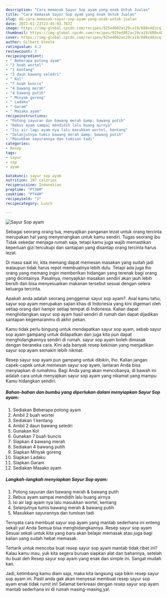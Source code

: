 ```yaml
---
description: "Cara memasak Sayur Sop ayam yang enak Untuk Jualan"
title: "Cara memasak Sayur Sop ayam yang enak Untuk Jualan"
slug: 86-cara-memasak-sayur-sop-ayam-yang-enak-untuk-jualan
date: 2021-01-23T23:45:03.767Z
image: https://img-global.cpcdn.com/recipes/925ed082ac29ca19/680x482cq70/sayur-sop-ayam-foto-resep-utama.jpg
thumbnail: https://img-global.cpcdn.com/recipes/925ed082ac29ca19/680x482cq70/sayur-sop-ayam-foto-resep-utama.jpg
cover: https://img-global.cpcdn.com/recipes/925ed082ac29ca19/680x482cq70/sayur-sop-ayam-foto-resep-utama.jpg
author: Gilbert Steele
ratingvalue: 4.2
reviewcount: 3
recipeingredient:
- " Beberapa potong ayam"
- "2 buah wortel"
- "1 kentang"
- "2 daun bawang seledri"
- " Kol"
- "7 buah buncis"
- "4 bawang merah"
- "4 bawang putih"
- " Minyak goreng"
- " Ladaku"
- " Garam"
- " Masako ayam"
recipeinstructions:
- "Potong sayuran dan bawang merah &amp; bawang putih"
- "Rebus ayam sampai mendidih lalu buang airnya"
- "Isi air lagi ayam nya lalu masukkan wortel, kentang"
- "Selanjutnya tumis bawang merah &amp; bawang putih"
- "Masukkan sayurannya dan tumisan tadi"
categories:
- Resep
tags:
- sayur
- sop
- ayam

katakunci: sayur sop ayam 
nutrition: 107 calories
recipecuisine: Indonesian
preptime: "PT36M"
cooktime: "PT44M"
recipeyield: "2"
recipecategory: Lunch

---
```



![Sayur Sop ayam](https://img-global.cpcdn.com/recipes/925ed082ac29ca19/680x482cq70/sayur-sop-ayam-foto-resep-utama.jpg)

Sebagai seorang orang tua, menyajikan panganan lezat untuk orang tercinta merupakan hal yang menyenangkan untuk kamu sendiri. Tugas seorang ibu Tidak sekedar menjaga rumah saja, tetapi kamu juga wajib memastikan keperluan gizi tercukupi dan santapan yang disantap orang tercinta harus lezat.

Di masa  saat ini, kita memang dapat memesan masakan yang sudah jadi walaupun tidak harus repot membuatnya lebih dulu. Tetapi ada juga lho orang yang memang ingin memberikan hidangan yang terenak bagi orang yang dicintainya. Pasalnya, menyajikan masakan sendiri akan jauh lebih bersih dan bisa menyesuaikan makanan tersebut sesuai dengan selera keluarga tercinta. 



Apakah anda adalah seorang penggemar sayur sop ayam?. Asal kamu tahu, sayur sop ayam merupakan sajian khas di Indonesia yang kini digemari oleh setiap orang dari hampir setiap tempat di Indonesia. Kalian dapat menghidangkan sayur sop ayam hasil sendiri di rumah dan dapat dijadikan santapan kegemaranmu di akhir pekan.

Kamu tidak perlu bingung untuk mendapatkan sayur sop ayam, sebab sayur sop ayam gampang untuk didapatkan dan juga kita pun dapat menghidangkannya sendiri di rumah. sayur sop ayam boleh dimasak dengan beraneka cara. Kini ada banyak resep kekinian yang menjadikan sayur sop ayam semakin lebih nikmat.

Resep sayur sop ayam pun gampang untuk dibikin, lho. Kalian jangan capek-capek untuk memesan sayur sop ayam, lantaran Anda bisa menyiapkan di rumahmu. Bagi Anda yang akan mencobanya, di bawah ini adalah cara untuk menyajikan sayur sop ayam yang nikamat yang mampu Kamu hidangkan sendiri.

<!--inarticleads1-->

##### Bahan-bahan dan bumbu yang diperlukan dalam menyiapkan Sayur Sop ayam:

1. Sediakan  Beberapa potong ayam
1. Ambil 2 buah wortel
1. Sediakan 1 kentang
1. Ambil 2 daun bawang seledri
1. Gunakan  Kol
1. Gunakan 7 buah buncis
1. Siapkan 4 bawang merah
1. Sediakan 4 bawang putih
1. Siapkan  Minyak goreng
1. Siapkan  Ladaku
1. Siapkan  Garam
1. Sediakan  Masako ayam




<!--inarticleads2-->

##### Langkah-langkah menyiapkan Sayur Sop ayam:

1. Potong sayuran dan bawang merah &amp; bawang putih
1. Rebus ayam sampai mendidih lalu buang airnya
1. Isi air lagi ayam nya lalu masukkan wortel, kentang
1. Selanjutnya tumis bawang merah &amp; bawang putih
1. Masukkan sayurannya dan tumisan tadi




Ternyata cara membuat sayur sop ayam yang mantab sederhana ini enteng sekali ya! Anda Semua bisa menghidangkannya. Resep sayur sop ayam Sesuai sekali untuk kita yang baru akan belajar memasak atau juga bagi kalian yang sudah hebat memasak.

Tertarik untuk mencoba buat resep sayur sop ayam mantab tidak ribet ini? Kalau kamu mau, yuk kita segera buruan siapkan alat dan bahannya, setelah itu buat deh Resep sayur sop ayam yang enak dan simple ini. Sangat mudah kan. 

Jadi, ketimbang kamu diam saja, maka kita langsung saja bikin resep sayur sop ayam ini. Pasti anda gak akan menyesal membuat resep sayur sop ayam enak tidak rumit ini! Selamat berkreasi dengan resep sayur sop ayam mantab sederhana ini di rumah masing-masing,ya!.

